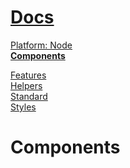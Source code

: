 <!--- This Components was auto-generated using "npx sky readme build" --> 

# [ Docs](/README.md)

[Platform: Node](..%2F%40node%2FPlatform%3A%20Node.md)   
**[Components](..%2Fcomponents%2FComponents.md)**   
  
[Features](..%2Ffeatures%2FFeatures.md)   
[Helpers](..%2Fhelpers%2FHelpers.md)   
[Standard](..%2Fstandard%2FStandard.md)   
[Styles](..%2Fstyles%2FStyles.md)   

# Components